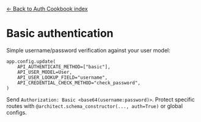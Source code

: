 [← Back to Auth Cookbook index](index.md)

# Basic authentication
Simple username/password verification against your user model:
```
app.config.update(
    API_AUTHENTICATE_METHOD=["basic"],
    API_USER_MODEL=User,
    API_USER_LOOKUP_FIELD="username",
    API_CREDENTIAL_CHECK_METHOD="check_password",
)
```
Send `Authorization: Basic <base64(username:password)>`. Protect specific
routes with `@architect.schema_constructor(..., auth=True)` or global configs.

